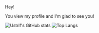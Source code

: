Hey!

You view my profile and I'm glad to see you!


![Ustrif's GitHub stats](https://github-readme-stats.vercel.app/api?username=Ustrif&theme=dark)
![Top Langs](https://github-readme-stats.vercel.app/api/top-langs/?username=Ustrif&theme=dark)
